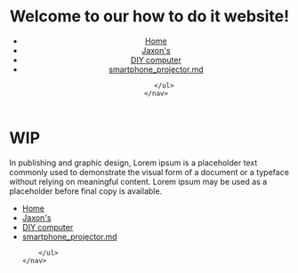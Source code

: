 <!doctype html>

<html lang="en">
<head>
  <meta charset="utf-8">

  <title>The HTML5 Herald</title>
  <meta name="description" content="The HTML5 Herald">
  <meta name="author" content="SitePoint">

  <link rel="stylesheet" href="stylesheet.css">

</head>

<body>
<header>
    <h1>Welcome to our how to do it website!</h1>
    <nav>
        <ul>
            <li><a href="index.html">Home</a></li>
            <li><a href="jaxon'sDIY.html">Jaxon's</a></li>
            <li><a href="">DIY computer</a></li>
            <li><a href="">smartphone_projector.md</a></li>

        </ul>
    </nav>
</header>

<h1>WIP</h1>

<p>In publishing and graphic design, Lorem ipsum is a placeholder text commonly used to demonstrate the visual form of a document or a typeface without 
    relying on meaningful content. Lorem ipsum may be used as a placeholder before final copy is available.</p>

<footer>
    <nav>
        <ul>
            <li><a href="index.html">Home</a></li>
            <li><a href="jaxon'sDIY.html">Jaxon's</a></li>
            <li><a href="">DIY computer</a></li>
            <li><a href="">smartphone_projector.md</a></li>

        </ul>
    </nav>
</footer>

</body>
</html>
